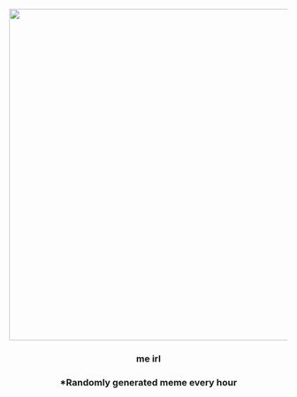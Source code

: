 <p align="center">
        <img src="https://i.redd.it/gc15rpmf3cu81.jpg" width="600" height="600">
        </p>
        <h3 align="center">me irl</h3>
        <h3 align="center">*Randomly generated meme every hour</h3>
    